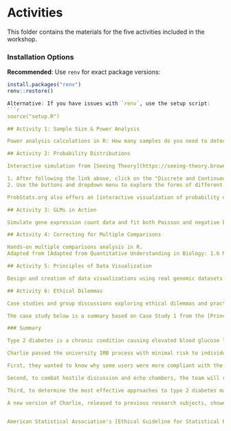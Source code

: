 # Activities

This folder contains the materials for the five activities included in the workshop.

### Installation Options

**Recommended**: Use `renv` for exact package versions:
```r
install.packages("renv")
renv::restore()

Alternative: If you have issues with `renv`, use the setup script:
```r
source("setup.R")

## Activity 1: Sample Size & Power Analysis

Power analysis calculations in R: How many samples do you need to detect a certain effect? What power do you have to detect signal with given a certain sample size?

## Activity 2: Probability Distributions

Interactive simulation from [Seeing Theory](https://seeing-theory.brown.edu/probability-distributions/index.html) demonstrating probability concepts.

1. After following the link above, click on the "Discrete and Continuous" box on the right.
2. Use the buttons and dropdown menu to explore the forms of different probability distributions. What types of data might be suitable for each?

ProbStats.org also offers an [interactive visualzation of probability distributions](https://probstats.org/) that you may find useful. 

## Activity 3: GLMs in Action

Simulate gene expression count data and fit both Poisson and negative binomial generalized linear models (GLMs) to it. You'll compare model fits, assess overdispersion, and interpret coefficients, with a focus on log fold change. This activity introduces concepts foundational to RNAseq differential expression tools like DESeq2.

## Activity 4: Correcting for Multiple Comparisons

Hands-on multiple comparisons analysis in R.
Adapted from [Adapted from Quantitative Understanding in Biology: 1.6 Multiple Hypothesis Testing and Non-parametric Tests](https://physiology.med.cornell.edu/people/banfelder/qbio/resources_2021/2021_1.6_multiple_hypotheses_and_non_parametric_tests.pdf) by Jason Banfelder

## Activity 5: Principles of Data Visualization

Design and creation of data visualizations using real genomic datasets in R, followed by group discussion on best practices and interpretation.

## Activity 6: Ethical Dilemmas 

Case studies and group discussions exploring ethical dilemmas and practical challenges faced in computational biology research.

The case study below is a summary based on Case Study 1 from the [Princeton Dialogues on AI and Ethics Case Studies](https://aiethics.princeton.edu/case-studies/).

### Summary

Type 2 diabetes is a chronic condition causing elevated blood glucose levels, leading to serious medical issues. The disease affects 30.3 million people in the US, with low-income individuals, Native Americans, Black people, and Hispanic people being most affected. While type 2 diabetes is manageable with proper care, treatment can be expensive and onerous. Individuals with diabetes must test their blood several times per day and self-administer insulin injections based on complex calculations. Many diabetics eventually become delinquent in their testing and insulin shots. Because the calculations are complicated and imprecise, even compliant patients often miscalculate their optimal insulin dosages. To address this, researchers from St. Marcarius-Alexandria University Hospital developed a multiplatform application called Charlie, which uses artificial intelligence technologies to make diabetic care easier, more holistic, and more accessible. Charlie uses smartwatches' biosensors to test blood glucose through the skin, calculating the optimal level and type of insulin for each user. It also includes a data collection platform, providing accurate, individualized insulin dosage recommendations and personalized reminders. Charlie also contains a forum for information sharing and social networking, aiming to counteract misinformation about diabetes and healthcare. The app uses natural language processing techniques to analyze emerging discourse and improve customized treatments.

Charlie passed the university IRB process with minimal risk to individual subjects. The technology uses existing frameworks to provide more efficient, accurate, and personalized care. After IRB approval, Charlie was rolled out in a clinical trial at the University Hospital, showing positive results for users. However, racial minorities did not experience the same positive results as white users. The social networking forum was also mixed, with conflicting reports and hostile arguments. The research team formed a "Benevolence Team" to address issues of inequality and speech on the forum and explore other ways to improve Charlie. After polling users and hosting open discussion threads, the researchers decided on several initiatives.

First, they wanted to know why some users were more compliant with the app than others, and what could be done about it. Using its natural language processing and machine learning capabilities, they discovered a correlation between those who read articles about disagreements in the scientific community, the theory being that this made them less trusting of medical advice in general. Charlie’s research team concluded that they could improve compliance by inundating high risk users with scientific information that tied type 2 diabetes to lifestyle choice and minimizing their exposure to disagreements within the scientific community.

Second, to combat hostile discussion and echo chambers, the team will revise the app's content-based recommendations (automated content moderation algorithms or ACMAs) on its social media forum to prioritize information that is most generally accepted or approved by users. They will also introduce individualized content filtering based on the app’s extensive data collection and analysis to create a more pleasurable, personally relevant experience. 

Third, to determine the most effective approaches to type 2 diabetes management, the team will perform controlled mini-experiments on a subset of users using a "multi-armed bandits" (MAB) (aka “explore vs exploit”) model. This approach allows researchers to test different treatment options and collect data about which interventions work best under different circumstances. Rather than provide each user with the treatment protocols that appear most appropriate for them given the limited data available at the outset, researchers purposely provide some users with sub-optimal solutions to “explore” outcomes and gather additional data to enrich Charlie’s algorithms. While acknowledging that this approach may not have been ideal for individuals in each instance, they justified the experiments by explaining that they would increase understanding about healthcare protocols and produces better outcomes in the long-run.

A new version of Charlie, released to previous research subjects, showed improvements in healthcare metrics, particularly among minority and at-risk users. The revisions to Charlie's ACMAs, which favored general advice and provided individualized content, alleviated the "cacophony of voices" on the social networking forum. However, when the research team published their results, concerns about censorship, special treatment for at-risk users, and the MAB approach arose, leading to debates.


American Statistical Association's [Ethical Guideline for Statistical Practice](https://www.amstat.org/docs/default-source/amstat-documents/ethicalguidelines.pdf?Status=Master&sfvrsn=bdeeafdd_6/) 
